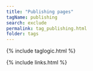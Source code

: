```yaml
---
title: "Publishing pages"
tagName: publishing
search: exclude
permalink: tag_publishing.html
folder: tags
---
```

{% include taglogic.html %}

{% include links.html %}
